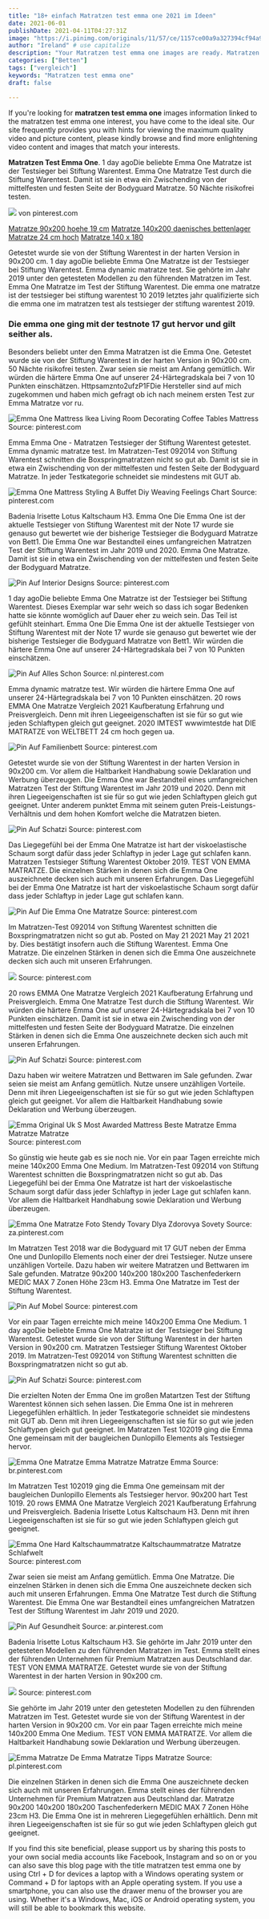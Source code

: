 ```yaml
---
title: "18+ einfach Matratzen test emma one 2021 im Ideen"
date: 2021-06-01
publishDate: 2021-04-11T04:27:31Z
image: "https://i.pinimg.com/originals/11/57/ce/1157ce00a9a327394cf94a909c1b07dc.jpg"
author: "Ireland" # use capitalize
description: "Your Matratzen test emma one images are ready. Matratzen test emma one are a topic that is being searched for and liked by netizens now. You can Find and Download the Matratzen test emma one files here. Download all free vectors."
categories: ["Betten"]
tags: ["vergleich"]
keywords: "Matratzen test emma one"
draft: false

---
```


If you're looking for **matratzen test emma one** images information linked to the matratzen test emma one interest, you have come to the ideal  site. Our site frequently  provides you with  hints  for viewing  the maximum  quality video and picture  content, please kindly browse and find more enlightening video content and images that match your interests.

**Matratzen Test Emma One**. 1 day agoDie beliebte Emma One Matratze ist der Testsieger bei Stiftung Warentest. Emma One Matratze Test durch die Stiftung Warentest. Damit ist sie in etwa ein Zwischending von der mittelfesten und festen Seite der Bodyguard Matratze. 50 Nächte risikofrei testen.

![](https://i.pinimg.com/originals/29/e9/af/29e9afe365e4b19fe71da1a5729a13a6.png "")
 von pinterest.com

[Matratze 90x200 hoehe 19 cm](/matratze-90x200-hoehe-19-cm/)
[Matratze 140x200 daenisches bettenlager](/matratze-140x200-daenisches-bettenlager/)
[Matratze 24 cm hoch](/matratze-24-cm-hoch/)
[Matratze 140 x 180](/matratze-140-x-180/)

Getestet wurde sie von der Stiftung Warentest in der harten Version in 90x200 cm. 1 day agoDie beliebte Emma One Matratze ist der Testsieger bei Stiftung Warentest. Emma dynamic matratze test. Sie gehörte im Jahr 2019 unter den getesteten Modellen zu den führenden Matratzen im Test. Emma One Matratze im Test der Stiftung Warentest. Die emma one matratze ist der testsieger bei stiftung warentest 10 2019 letztes jahr qualifizierte sich die emma one im matratzen test als testsieger der stiftung warentest 2019.

### Die emma one ging mit der testnote 17 gut hervor und gilt seither als.

Besonders beliebt unter den Emma Matratzen ist die Emma One. Getestet wurde sie von der Stiftung Warentest in der harten Version in 90x200 cm. 50 Nächte risikofrei testen. Zwar seien sie meist am Anfang gemütlich. Wir würden die härtere Emma One auf unserer 24-Härtegradskala bei 7 von 10 Punkten einschätzen. Httpsamznto2ufzP1FDie Hersteller sind auf mich zugekommen und haben mich gefragt ob ich nach meinem ersten Test zur Emma Matratze vor ru.


![Emma One Mattress Ikea Living Room Decorating Coffee Tables Mattress](https://i.pinimg.com/564x/ba/48/3e/ba483ec9e113643ea986343df5c048d4.jpg "Emma One Mattress Ikea Living Room Decorating Coffee Tables Mattress")
Source: pinterest.com

Emma Emma One - Matratzen Testsieger der Stiftung Warentest getestet. Emma dynamic matratze test. Im Matratzen-Test 092014 von Stiftung Warentest schnitten die Boxspringmatratzen nicht so gut ab. Damit ist sie in etwa ein Zwischending von der mittelfesten und festen Seite der Bodyguard Matratze. In jeder Testkategorie schneidet sie mindestens mit GUT ab.

![Emma One Mattress Styling A Buffet Diy Weaving Feelings Chart](https://i.pinimg.com/originals/b6/e0/61/b6e061f4c8d4a04da03c956ba9046586.png "Emma One Mattress Styling A Buffet Diy Weaving Feelings Chart")
Source: pinterest.com

Badenia Irisette Lotus Kaltschaum H3. Emma One Die Emma One ist der aktuelle Testsieger von Stiftung Warentest mit der Note 17 wurde sie genauso gut bewertet wie der bisherige Testsieger die Bodyguard Matratze von Bett1. Die Emma One war Bestandteil eines umfangreichen Matratzen Test der Stiftung Warentest im Jahr 2019 und 2020. Emma One Matratze. Damit ist sie in etwa ein Zwischending von der mittelfesten und festen Seite der Bodyguard Matratze.

![Pin Auf Interior Designs](https://i.pinimg.com/originals/9b/36/7a/9b367a77e87355b76dc721894eec1b30.jpg "Pin Auf Interior Designs")
Source: pinterest.com

1 day agoDie beliebte Emma One Matratze ist der Testsieger bei Stiftung Warentest. Dieses Exemplar war sehr weich so dass ich sogar Bedenken hatte sie könnte womöglich auf Dauer eher zu weich sein. Das Teil ist gefühlt steinhart. Emma One Die Emma One ist der aktuelle Testsieger von Stiftung Warentest mit der Note 17 wurde sie genauso gut bewertet wie der bisherige Testsieger die Bodyguard Matratze von Bett1. Wir würden die härtere Emma One auf unserer 24-Härtegradskala bei 7 von 10 Punkten einschätzen.

![Pin Auf Alles Schon](https://i.pinimg.com/originals/b1/f6/a7/b1f6a7b4c147e9c2fb93b4010951a251.jpg "Pin Auf Alles Schon")
Source: nl.pinterest.com

Emma dynamic matratze test. Wir würden die härtere Emma One auf unserer 24-Härtegradskala bei 7 von 10 Punkten einschätzen. 20 rows EMMA One Matratze Vergleich 2021 Kaufberatung Erfahrung und Preisvergleich. Denn mit ihren Liegeeigenschaften ist sie für so gut wie jeden Schlaftypen gleich gut geeignet. 2020 IMTEST wwwimtestde hat DIE MATRATZE von WELTBETT 24 cm hoch gegen ua.

![Pin Auf Familienbett](https://i.pinimg.com/originals/88/79/bc/8879bce37c877e1140dc9e66afe2340f.png "Pin Auf Familienbett")
Source: pinterest.com

Getestet wurde sie von der Stiftung Warentest in der harten Version in 90x200 cm. Vor allem die Haltbarkeit Handhabung sowie Deklaration und Werbung überzeugen. Die Emma One war Bestandteil eines umfangreichen Matratzen Test der Stiftung Warentest im Jahr 2019 und 2020. Denn mit ihren Liegeeigenschaften ist sie für so gut wie jeden Schlaftypen gleich gut geeignet. Unter anderem punktet Emma mit seinem guten Preis-Leistungs-Verhältnis und dem hohen Komfort welche die Matratzen bieten.

![Pin Auf Schatzi](https://i.pinimg.com/originals/b1/b3/35/b1b33527dd6cc1382a4120421cd05421.png "Pin Auf Schatzi")
Source: pinterest.com

Das Liegegefühl bei der Emma One Matratze ist hart der viskoelastische Schaum sorgt dafür dass jeder Schlaftyp in jeder Lage gut schlafen kann. Matratzen Testsieger Stiftung Warentest Oktober 2019. TEST VON EMMA MATRATZE. Die einzelnen Stärken in denen sich die Emma One auszeichnete decken sich auch mit unseren Erfahrungen. Das Liegegefühl bei der Emma One Matratze ist hart der viskoelastische Schaum sorgt dafür dass jeder Schlaftyp in jeder Lage gut schlafen kann.

![Pin Auf Die Emma One Matratze](https://i.pinimg.com/originals/05/76/02/057602ce21d260215d51d0127f69f740.png "Pin Auf Die Emma One Matratze")
Source: pinterest.com

Im Matratzen-Test 092014 von Stiftung Warentest schnitten die Boxspringmatratzen nicht so gut ab. Posted on May 21 2021 May 21 2021 by. Dies bestätigt insofern auch die Stiftung Warentest. Emma One Matratze. Die einzelnen Stärken in denen sich die Emma One auszeichnete decken sich auch mit unseren Erfahrungen.

![](https://i.pinimg.com/originals/0a/ea/ee/0aeaeef3e8556edb1ade57c82b5f6d49.jpg "")
Source: pinterest.com

20 rows EMMA One Matratze Vergleich 2021 Kaufberatung Erfahrung und Preisvergleich. Emma One Matratze Test durch die Stiftung Warentest. Wir würden die härtere Emma One auf unserer 24-Härtegradskala bei 7 von 10 Punkten einschätzen. Damit ist sie in etwa ein Zwischending von der mittelfesten und festen Seite der Bodyguard Matratze. Die einzelnen Stärken in denen sich die Emma One auszeichnete decken sich auch mit unseren Erfahrungen.

![Pin Auf Schatzi](https://i.pinimg.com/originals/b9/4f/ab/b94fab44ef03e89fa314718614551dac.png "Pin Auf Schatzi")
Source: pinterest.com

Dazu haben wir weitere Matratzen und Bettwaren im Sale gefunden. Zwar seien sie meist am Anfang gemütlich. Nutze unsere unzähligen Vorteile. Denn mit ihren Liegeeigenschaften ist sie für so gut wie jeden Schlaftypen gleich gut geeignet. Vor allem die Haltbarkeit Handhabung sowie Deklaration und Werbung überzeugen.

![Emma Original Uk S Most Awarded Mattress Beste Matratze Emma Matratze Matratze](https://i.pinimg.com/originals/a8/d0/3a/a8d03a5b4e791974daa4885eae906194.jpg "Emma Original Uk S Most Awarded Mattress Beste Matratze Emma Matratze Matratze")
Source: pinterest.com

So günstig wie heute gab es sie noch nie. Vor ein paar Tagen erreichte mich meine 140x200 Emma One Medium. Im Matratzen-Test 092014 von Stiftung Warentest schnitten die Boxspringmatratzen nicht so gut ab. Das Liegegefühl bei der Emma One Matratze ist hart der viskoelastische Schaum sorgt dafür dass jeder Schlaftyp in jeder Lage gut schlafen kann. Vor allem die Haltbarkeit Handhabung sowie Deklaration und Werbung überzeugen.

![Emma One Matratze Foto Stendy Tovary Dlya Zdorovya Sovety](https://i.pinimg.com/originals/57/b7/74/57b774a8fda08a96afacaec57985c6b9.png "Emma One Matratze Foto Stendy Tovary Dlya Zdorovya Sovety")
Source: za.pinterest.com

Im Matratzen Test 2018 war die Bodyguard mit 17 GUT neben der Emma One und Dunlopillo Elements noch einer der drei Testsieger. Nutze unsere unzähligen Vorteile. Dazu haben wir weitere Matratzen und Bettwaren im Sale gefunden. Matratze 90x200 140x200 180x200 Taschenfederkern MEDIC MAX 7 Zonen Höhe 23cm H3. Emma One Matratze im Test der Stiftung Warentest.

![Pin Auf Mobel](https://i.pinimg.com/originals/85/00/53/850053cca97f1a4895e480a57152e139.png "Pin Auf Mobel")
Source: pinterest.com

Vor ein paar Tagen erreichte mich meine 140x200 Emma One Medium. 1 day agoDie beliebte Emma One Matratze ist der Testsieger bei Stiftung Warentest. Getestet wurde sie von der Stiftung Warentest in der harten Version in 90x200 cm. Matratzen Testsieger Stiftung Warentest Oktober 2019. Im Matratzen-Test 092014 von Stiftung Warentest schnitten die Boxspringmatratzen nicht so gut ab.

![Pin Auf Schatzi](https://i.pinimg.com/originals/23/bb/e9/23bbe9167c5b94db79cabd39acb79d0d.png "Pin Auf Schatzi")
Source: pinterest.com

Die erzielten Noten der Emma One im großen Matartzen Test der Stiftung Warentest können sich sehen lassen. Die Emma One ist in mehreren Liegegefühlen erhältlich. In jeder Testkategorie schneidet sie mindestens mit GUT ab. Denn mit ihren Liegeeigenschaften ist sie für so gut wie jeden Schlaftypen gleich gut geeignet. Im Matratzen Test 102019 ging die Emma One gemeinsam mit der baugleichen Dunlopillo Elements als Testsieger hervor.

![Emma One Matratze Emma Matratze Matratze Emma](https://i.pinimg.com/originals/73/af/97/73af97fbbed9b1e86d99ea165a390669.png "Emma One Matratze Emma Matratze Matratze Emma")
Source: br.pinterest.com

Im Matratzen Test 102019 ging die Emma One gemeinsam mit der baugleichen Dunlopillo Elements als Testsieger hervor. 90x200 hart Test 1019. 20 rows EMMA One Matratze Vergleich 2021 Kaufberatung Erfahrung und Preisvergleich. Badenia Irisette Lotus Kaltschaum H3. Denn mit ihren Liegeeigenschaften ist sie für so gut wie jeden Schlaftypen gleich gut geeignet.

![Emma One Hard Kaltschaummatratze Kaltschaummatratze Matratze Schlafwelt](https://i.pinimg.com/originals/8e/cc/09/8ecc094617626e711274c8a810e38e60.jpg "Emma One Hard Kaltschaummatratze Kaltschaummatratze Matratze Schlafwelt")
Source: pinterest.com

Zwar seien sie meist am Anfang gemütlich. Emma One Matratze. Die einzelnen Stärken in denen sich die Emma One auszeichnete decken sich auch mit unseren Erfahrungen. Emma One Matratze Test durch die Stiftung Warentest. Die Emma One war Bestandteil eines umfangreichen Matratzen Test der Stiftung Warentest im Jahr 2019 und 2020.

![Pin Auf Gesundheit](https://i.pinimg.com/originals/b6/0c/23/b60c23c6cf622e97b148bc1c40191092.png "Pin Auf Gesundheit")
Source: ar.pinterest.com

Badenia Irisette Lotus Kaltschaum H3. Sie gehörte im Jahr 2019 unter den getesteten Modellen zu den führenden Matratzen im Test. Emma stellt eines der führenden Unternehmen für Premium Matratzen aus Deutschland dar. TEST VON EMMA MATRATZE. Getestet wurde sie von der Stiftung Warentest in der harten Version in 90x200 cm.

![](https://i.pinimg.com/originals/29/e9/af/29e9afe365e4b19fe71da1a5729a13a6.png "")
Source: pinterest.com

Sie gehörte im Jahr 2019 unter den getesteten Modellen zu den führenden Matratzen im Test. Getestet wurde sie von der Stiftung Warentest in der harten Version in 90x200 cm. Vor ein paar Tagen erreichte mich meine 140x200 Emma One Medium. TEST VON EMMA MATRATZE. Vor allem die Haltbarkeit Handhabung sowie Deklaration und Werbung überzeugen.

![Emma Matratze De Emma Matratze Tipps Matratze](https://i.pinimg.com/originals/11/57/ce/1157ce00a9a327394cf94a909c1b07dc.jpg "Emma Matratze De Emma Matratze Tipps Matratze")
Source: pl.pinterest.com

Die einzelnen Stärken in denen sich die Emma One auszeichnete decken sich auch mit unseren Erfahrungen. Emma stellt eines der führenden Unternehmen für Premium Matratzen aus Deutschland dar. Matratze 90x200 140x200 180x200 Taschenfederkern MEDIC MAX 7 Zonen Höhe 23cm H3. Die Emma One ist in mehreren Liegegefühlen erhältlich. Denn mit ihren Liegeeigenschaften ist sie für so gut wie jeden Schlaftypen gleich gut geeignet.

If you find this site beneficial, please support us by sharing this posts to your own social media accounts like Facebook, Instagram and so on or you can also save this blog page with the title matratzen test emma one by using Ctrl + D for devices a laptop with a Windows operating system or Command + D for laptops with an Apple operating system. If you use a smartphone, you can also use the drawer menu of the browser you are using. Whether it's a Windows, Mac, iOS or Android operating system, you will still be able to bookmark this website.
